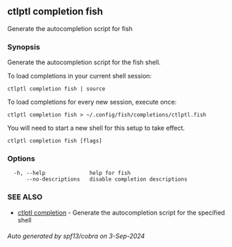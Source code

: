 ## ctlptl completion fish

Generate the autocompletion script for fish

### Synopsis

Generate the autocompletion script for the fish shell.

To load completions in your current shell session:

	ctlptl completion fish | source

To load completions for every new session, execute once:

	ctlptl completion fish > ~/.config/fish/completions/ctlptl.fish

You will need to start a new shell for this setup to take effect.


```
ctlptl completion fish [flags]
```

### Options

```
  -h, --help              help for fish
      --no-descriptions   disable completion descriptions
```

### SEE ALSO

* [ctlptl completion](ctlptl_completion.md)	 - Generate the autocompletion script for the specified shell

###### Auto generated by spf13/cobra on 3-Sep-2024
